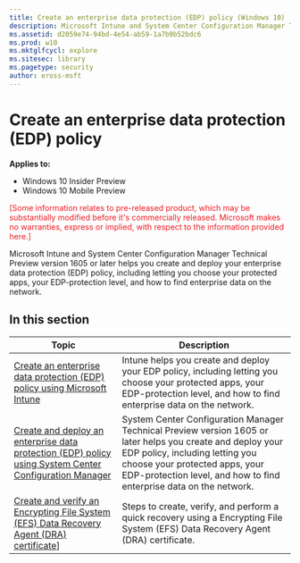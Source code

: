 ```yaml
---
title: Create an enterprise data protection (EDP) policy (Windows 10)
description: Microsoft Intune and System Center Configuration Manager Technical Preview version 1605 or later helps you create and deploy your enterprise data protection (EDP) policy, including letting you choose your protected apps, your EDP-protection level, and how to find enterprise data on the network.
ms.assetid: d2059e74-94bd-4e54-ab59-1a7b9b52bdc6
ms.prod: w10
ms.mktglfcycl: explore
ms.sitesec: library
ms.pagetype: security
author: eross-msft
---
```


# Create an enterprise data protection (EDP) policy
**Applies to:**

-   Windows 10 Insider Preview
-   Windows 10 Mobile Preview

<span style="color:#ED1C24;">[Some information relates to pre-released product, which may be substantially modified before it's commercially released. Microsoft makes no warranties, express or implied, with respect to the information provided here.]</span>

Microsoft Intune and System Center Configuration Manager Technical Preview version 1605 or later helps you create and deploy your enterprise data protection (EDP) policy, including letting you choose your protected apps, your EDP-protection level, and how to find enterprise data on the network.

## In this section
|Topic |Description |
|------|------------|
|[Create an enterprise data protection (EDP) policy using Microsoft Intune](create-edp-policy-using-intune.md) |Intune helps you create and deploy your EDP policy, including letting you choose your protected apps, your EDP-protection level, and how to find enterprise data on the network. |
|[Create and deploy an enterprise data protection (EDP) policy using System Center Configuration Manager](create-edp-policy-using-sccm.md) |System Center Configuration Manager Technical Preview version 1605 or later helps you create and deploy your EDP policy, including letting you choose your protected apps, your EDP-protection level, and how to find enterprise data on the network. |
|[Create and verify an Encrypting File System (EFS) Data Recovery Agent (DRA) certificate](create-and-verify-an-efs-dra-certificate.md)] |Steps to create, verify, and perform a quick recovery using a Encrypting File System (EFS) Data Recovery Agent (DRA) certificate. |
 

 

 





